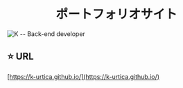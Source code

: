 <h1 align="center">ポートフォリオサイト</h1>

![K -- Back-end developer](https://user-images.githubusercontent.com/46732829/74606262-5aa14100-5112-11ea-96b6-2a9a9e7f46af.jpg)

## ⭐️ URL

[https://k-urtica.github.io/](https://k-urtica.github.io/)
